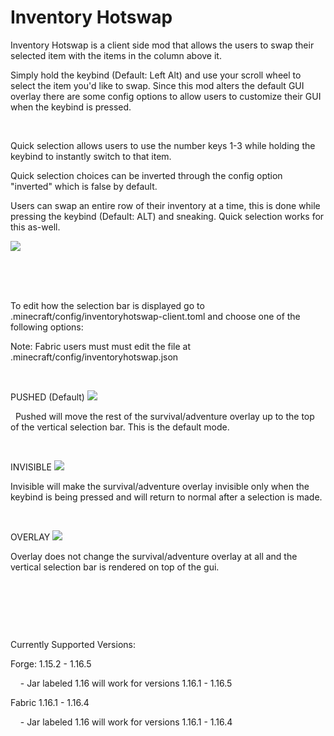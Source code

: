 # Inventory Hotswap
Inventory Hotswap is a client side mod that allows the users to swap their selected item with the items in the column above it.

Simply hold the keybind (Default: Left Alt) and use your scroll wheel to select the item you'd like to swap. Since this mod alters the default GUI overlay there are some config options to allow users to customize their GUI when the keybind is pressed.

 

Quick selection allows users to use the number keys 1-3 while holding the keybind to instantly switch to that item.

Quick selection choices can be inverted through the config option "inverted" which is false by default.

Users can swap an entire row of their inventory at a time, this is done while pressing the keybind (Default: ALT) and sneaking. Quick selection works for this as-well.

![](https://i.imgur.com/20DAvUI.png?raw=true) 



 

 

To edit how the selection bar is displayed go to .minecraft/config/inventoryhotswap-client.toml and choose one of the following options: 

Note: Fabric users must must edit the file at .minecraft/config/inventoryhotswap.json

 

PUSHED (Default) ![](https://i.imgur.com/Bc0o93j.png?raw=true)

  Pushed will move the rest of the survival/adventure overlay up to the top of the vertical selection bar. This is the default mode.



 

INVISIBLE ![](https://i.imgur.com/N51E1vT.png?raw=true)

Invisible will make the survival/adventure overlay invisible only when the keybind is being pressed and will return to normal after a selection is made.



 

OVERLAY ![](https://i.imgur.com/KS8H9xM.png?raw=true)

Overlay does not change the survival/adventure overlay at all and the vertical selection bar is rendered on top of the gui.



 

 

 

Currently Supported Versions:

Forge: 1.15.2 - 1.16.5

    - Jar labeled 1.16 will work for versions 1.16.1 - 1.16.5

Fabric 1.16.1 - 1.16.4

    - Jar labeled 1.16 will work for versions 1.16.1 - 1.16.4
